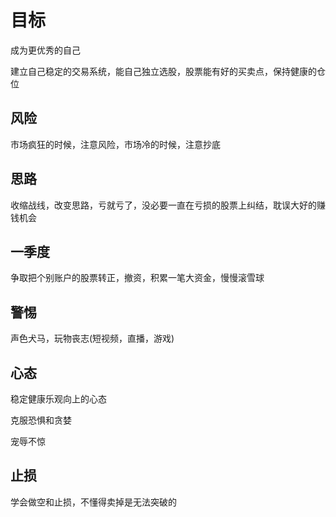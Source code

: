 # 目标

成为更优秀的自己

建立自己稳定的交易系统，能自己独立选股，股票能有好的买卖点，保持健康的仓位

## 风险

市场疯狂的时候，注意风险，市场冷的时候，注意抄底

##  思路

收缩战线，改变思路，亏就亏了，没必要一直在亏损的股票上纠结，耽误大好的赚钱机会

## 一季度

争取把个别账户的股票转正，撤资，积累一笔大资金，慢慢滚雪球

## 警惕

声色犬马，玩物丧志(短视频，直播，游戏)

## 心态

稳定健康乐观向上的心态

克服恐惧和贪婪

宠辱不惊

## 止损

学会做空和止损，不懂得卖掉是无法突破的
